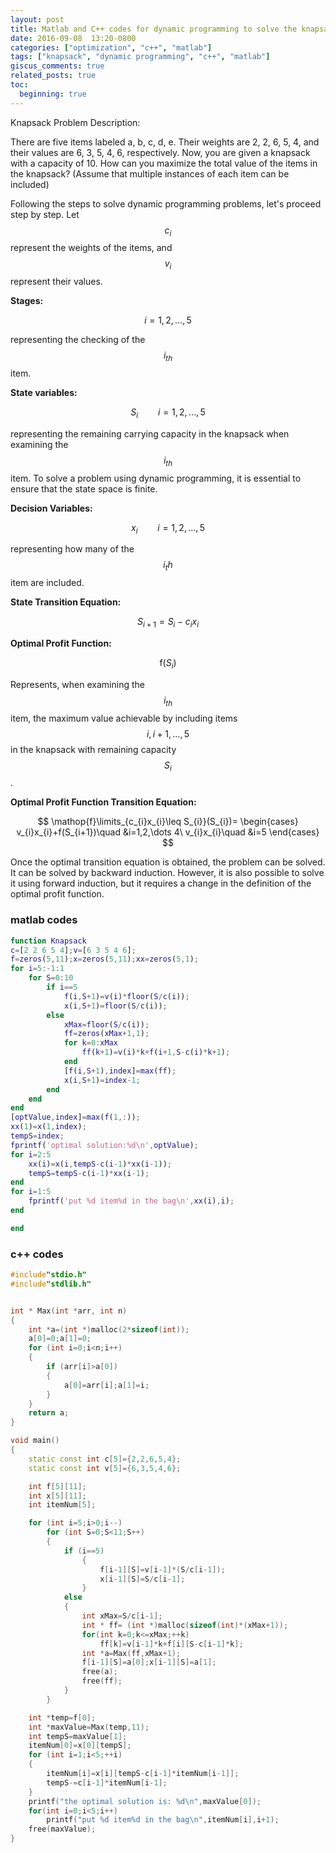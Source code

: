 ```yaml
---
layout: post
title: Matlab and C++ codes for dynamic programming to solve the knapsack problem
date: 2016-09-08  13:20-0800
categories: ["optimization", "c++", "matlab"]
tags: ["knapsack", "dynamic programming", "c++", "matlab"]
giscus_comments: true
related_posts: true
toc:
  beginning: true
---
```


Knapsack Problem Description:

There are five items labeled a, b, c, d, e. Their weights are 2, 2, 6, 5, 4, and their values are 6, 3, 5, 4, 6, respectively. Now, you are given a knapsack with a capacity of 10. How can you maximize the total value of the items in the knapsack? (Assume that multiple instances of each item can be included)

Following the steps to solve dynamic programming problems, let's proceed step by step. Let $$c_i$$ represent the weights of the items, and $$v_i$$ represent their values.

**Stages:**

$$
i=1,2,\dots,5
$$

representing the checking of the $$i_{th}$$ item.

**State variables:**

$$
S_{i}\qquad i=1,2,\dots,5
$$

representing the remaining carrying capacity in the knapsack when examining the $$i_{th}$$ item. To solve a problem using dynamic programming, it is essential to ensure that the state space is finite.

**Decision Variables:**

$$
x_{i}\qquad i=1,2,\dots,5
$$

representing how many of the $$i_th$$ item are included.

**State Transition Equation:**

$$
S_{i+1}=S_{i}-c_{i}x_{i}
$$

**Optimal Profit Function:**

$$
\mathop{f}(S_{i})
$$

Represents, when examining the $$i_{th}$$ item, the maximum value achievable by including items $$i, i+1,\dots,5$$ in the knapsack with remaining capacity $$S_i$$.

**Optimal Profit Function Transition Equation:**

$$
\mathop{f}\limits_{c_{i}x_{i}\leq S_{i}}(S_{i})= \begin{cases} v_{i}x_{i}+f(S_{i+1})\quad &i=1,2,\dots 4\ v_{i}x_{i}\quad &i=5 \end{cases}
$$

Once the optimal transition equation is obtained, the problem can be solved. It can be solved by backward induction. However, it is also possible to solve it using forward induction, but it requires a change in the definition of the optimal profit function.

### matlab codes

```matlab
function Knapsack
c=[2 2 6 5 4];v=[6 3 5 4 6];
f=zeros(5,11);x=zeros(5,11);xx=zeros(5,1);
for i=5:-1:1
    for S=0:10
        if i==5
            f(i,S+1)=v(i)*floor(S/c(i));
            x(i,S+1)=floor(S/c(i));
        else
            xMax=floor(S/c(i));
            ff=zeros(xMax+1,1);
            for k=0:xMax
                ff(k+1)=v(i)*k+f(i+1,S-c(i)*k+1);
            end
            [f(i,S+1),index]=max(ff);
            x(i,S+1)=index-1;
        end
    end
end
[optValue,index]=max(f(1,:));
xx(1)=x(1,index);
tempS=index;
fprintf('optimal solution:%d\n',optValue);
for i=2:5
    xx(i)=x(i,tempS-c(i-1)*xx(i-1));
    tempS=tempS-c(i-1)*xx(i-1);
end
for i=1:5
    fprintf('put %d item%d in the bag\n',xx(i),i);
end

end
```

### c++ codes

```c++
#include"stdio.h"
#include"stdlib.h"


int * Max(int *arr, int n)
{
	int *a=(int *)malloc(2*sizeof(int));
	a[0]=0;a[1]=0;
	for (int i=0;i<n;i++)
	{
		if (arr[i]>a[0])
		{
			a[0]=arr[i];a[1]=i;
		}
	}
	return a;
}

void main()
{
	static const int c[5]={2,2,6,5,4};
	static const int v[5]={6,3,5,4,6};

	int f[5][11];
	int x[5][11];
	int itemNum[5];

	for (int i=5;i>0;i--)
		for (int S=0;S<11;S++)
		{
			if (i==5)
				{
					f[i-1][S]=v[i-1]*(S/c[i-1]);
					x[i-1][S]=S/c[i-1];
				}
			else
			{
				int xMax=S/c[i-1];
				int * ff= (int *)malloc(sizeof(int)*(xMax+1));
				for(int k=0;k<=xMax;++k)
					ff[k]=v[i-1]*k+f[i][S-c[i-1]*k];
				int *a=Max(ff,xMax+1);
				f[i-1][S]=a[0];x[i-1][S]=a[1];
				free(a);
				free(ff);
			}
		}

	int *temp=f[0];
	int *maxValue=Max(temp,11);
	int tempS=maxValue[1];
	itemNum[0]=x[0][tempS];
	for (int i=1;i<5;++i)
	{
		itemNum[i]=x[i][tempS-c[i-1]*itemNum[i-1]];
		tempS-=c[i-1]*itemNum[i-1];
	}
	printf("the optimal solution is: %d\n",maxValue[0]);
	for(int i=0;i<5;i++)
		printf("put %d item%d in the bag\n",itemNum[i],i+1);
	free(maxValue);
}
```
